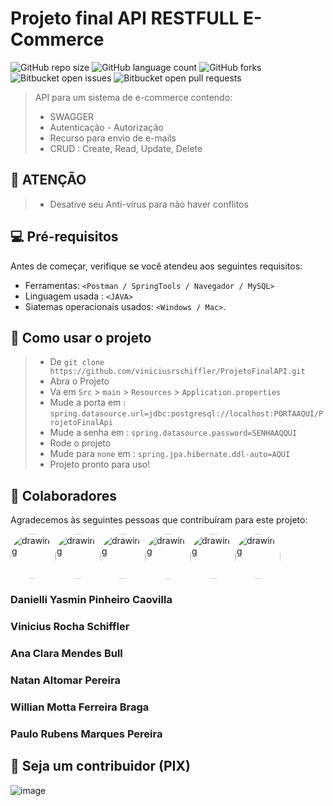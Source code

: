 # Projeto final API RESTFULL E-Commerce

![GitHub repo size](https://img.shields.io/github/repo-size/viniciusrschiffler/ProjetoFinalAPI?style=for-the-badge)
![GitHub language count](https://img.shields.io/github/languages/count/viniciusrschiffler/ProjetoFinalAPI?style=for-the-badge)
![GitHub forks](https://img.shields.io/github/forks/viniciusrschiffler/ProjetoFinalAPI?style=for-the-badge)
![Bitbucket open issues](https://img.shields.io/bitbucket/issues/viniciusrschiffler/ProjetoFinalAPI?style=for-the-badge)
![Bitbucket open pull requests](https://img.shields.io/bitbucket/pr-raw/viniciusrschiffler/ProjetoFinalAPI?style=for-the-badge)

> API para um sistema de e-commerce contendo: 
> - SWAGGER
> - Autenticação - Autorização
> - Recurso para envio de e-mails
> - CRUD : Create, Read, Update, Delete

## 🚨 ATENÇÃO
> * Desative seu Anti-vírus para não haver conflitos



## 💻 Pré-requisitos
Antes de começar, verifique se você atendeu aos seguintes requisitos:
* Ferramentas: `<Postman / SpringTools / Navegador / MySQL>`
* Linguagem usada : `<JAVA>`
* Siatemas operacionais usados: `<Windows / Mac>`.

## 📃 Como usar o projeto
> -  De `git clone https://github.com/viniciusrschiffler/ProjetoFinalAPI.git`
> - Abra o Projeto
> - Va em `Src` > `main` > `Resources` > `Application.properties`
> - Mude a porta em : `spring.datasource.url=jdbc:postgresql://localhost:PORTAAQUI/ProjetoFinalApi`
> - Mude a senha em : `spring.datasource.password=SENHAAQQUI`
> - Rode o projeto
> - Mude para `none` em : `spring.jpa.hibernate.ddl-auto=AQUI`
> - Projeto pronto para uso!

## 🤝 Colaboradores

Agradecemos às seguintes pessoas que contribuíram para este projeto:

<div style="display: flex; flex-direction: row;">
<img href="https://github.com/danicaovilla" rel="Danielli Yasmin Pinheiro Caovilla" src="https://avatars.githubusercontent.com/u/89459609?v=4" alt="drawing" style="width:72px; border-radius: 50%;"/>

<img href="https://github.com/viniciusrschiffler" rel="Vinicius Rocha Schiffler" src="https://avatars.githubusercontent.com/u/61471521?v=4" alt="drawing" style="width:72px; border-radius: 50%;"/>

<img href="https://github.com/anaclarabull" rel="Ana Clara Mendes Bull" src="https://avatars.githubusercontent.com/u/89466535?v=4" alt="drawing" style="width:72px; border-radius: 50%"/>

<img href="https://github.com/Natanalpe" rel="Natan Altomar Pereira" src="https://avatars.githubusercontent.com/u/89466514?v=4" alt="drawing" style="width:72px; border-radius: 50%;"/>

<img href="https://github.com/WillianMotta" rel="Willian Motta Ferreira Braga" src="https://avatars.githubusercontent.com/u/73251848?v=4" alt="drawing" style="width:72px; border-radius: 50%;"/>

<img href="https://github.com/Paulo-BFR" rel="Paulo Rubens Marques Pereira" src="https://avatars.githubusercontent.com/u/89466530?v=4" alt="drawing" style="width:72px; border-radius: 50%;"/>
</div>

### Danielli Yasmin Pinheiro Caovilla
### Vinicius Rocha Schiffler
### Ana Clara Mendes Bull
### Natan Altomar Pereira
### Willian Motta Ferreira Braga
### Paulo Rubens Marques Pereira


## 💖 Seja um contribuidor (PIX)

![image](https://cdn.discordapp.com/attachments/896444478146109491/912101000842719242/pix.png)



